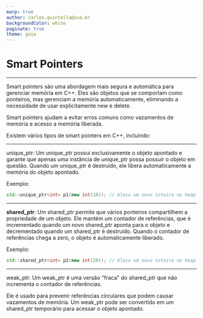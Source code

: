 ```yaml
---
marp: true
author: carlos.quintella@uva.br
backgroundColor: white
paginate: true
theme: gaia
---
```


<!-- _class: lead -->


# Smart Pointers #

---

Smart pointers são uma abordagem mais segura e automática para gerenciar memória em C++. Eles são objetos que se comportam como ponteiros, mas gerenciam a memória automaticamente, eliminando a necessidade de usar explicitamente new e delete.

Smart pointers ajudam a evitar erros comuns como vazamentos de memória e acesso a memória liberada.

Existem vários tipos de smart pointers em C++, incluindo:

---

unique_ptr: Um unique_ptr possui exclusivamente o objeto apontado e garante que apenas uma instância de unique_ptr possa possuir o objeto em questão. Quando um unique_ptr é destruído, ele libera automaticamente a memória do objeto apontado.

Exemplo:

```c++
std::unique_ptr<int> p1(new int(10)); // Aloca um novo inteiro no heap e o gerencia com um unique_ptr.
```

---

**shared_ptr**: Um shared_ptr permite que vários ponteiros compartilhem a propriedade de um objeto. Ele mantém um contador de referências, que é incrementado quando um novo shared_ptr aponta para o objeto e decrementado quando um shared_ptr é destruído. Quando o contador de referências chega a zero, o objeto é automaticamente liberado.

Exemplo:

```c++
std::shared_ptr<int> p2(new int(20)); // Aloca um novo inteiro no heap e o gerencia com um shared_ptr.
```

---

weak_ptr: Um weak_ptr é uma versão "fraca" do shared_ptr que não incrementa o contador de referências.

Ele é usado para prevenir referências circulares que podem causar vazamentos de memória. Um weak_ptr pode ser convertido em um shared_ptr temporário para acessar o objeto apontado.
